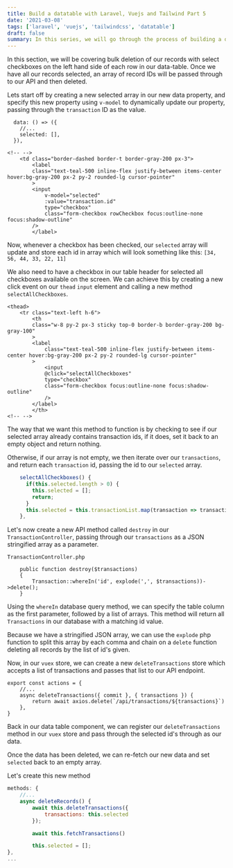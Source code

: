 ```yaml
---
title: Build a datatable with Laravel, Vuejs and Tailwind Part 5
date: '2021-03-08'
tags: ['laravel', 'vuejs', 'tailwindcss', 'datatable']
draft: false
summary: In this series, we will go through the process of building a data-table with VueJS & Laravel. We will be covering a wide range of topics such as performing CRUD operations, searching, sorting and advanced filtering to give you a good base to build upon, improve and modify to meet the requirements of your application.
---
```


In this section, we will be covering bulk deletion of our records with select checkboxes on the left hand side of each row in our data-table. Once we have all our records selected, an array of record IDs will be passed through to our API and then deleted.

Lets start off by creating a new selected array in our new data property, and specify this new property using `v-model` to dynamically update our property, passing through the `transaction` ID as the value.

```javascript{3}
  data: () => ({
    //...
    selected: [],
  }),
```

```html{3}
<!-- -->
    <td class="border-dashed border-t border-gray-200 px-3">
        <label
        class="text-teal-500 inline-flex justify-between items-center hover:bg-gray-200 px-2 py-2 rounded-lg cursor-pointer"
        >
        <input
            v-model="selected"
            :value="transaction.id"
            type="checkbox"
            class="form-checkbox rowCheckbox focus:outline-none focus:shadow-outline"
        />
        </label>
```

Now, whenever a checkbox has been checked, our `selected` array will update and store each id in array which will look something like this:
`[34, 56, 44, 33, 22, 11]`

We also need to have a checkbox in our table header for selected all checkboxes available on the screen. We can achieve this by creating a new click event on our `thead` `input` element and calling a new method `selectAllCheckboxes`.

```html{5}
<thead>
    <tr class="text-left h-6">
        <th
        class="w-8 py-2 px-3 sticky top-0 border-b border-gray-200 bg-gray-100"
        >
        <label
            class="text-teal-500 inline-flex justify-between items-center hover:bg-gray-200 px-2 py-2 rounded-lg cursor-pointer"
        >
            <input
            @click="selectAllCheckboxes"
            type="checkbox"
            class="form-checkbox focus:outline-none focus:shadow-outline"
            />
        </label>
        </th>
<!-- -->
```

The way that we want this method to function is by checking to see if our selected array already contains transaction ids, if it does, set it back to an empty object and return nothing.

Otherwise, if our array is not empty, we then iterate over our `transactions`, and return each `transaction` id, passing the id to our `selected` array.
```javascript
    selectAllCheckboxes() {
      if(this.selected.length > 0) {
        this.selected = [];
        return;
      }
      this.selected = this.transactionList.map(transaction => transaction.id)
    },
```

Let's now create a new API method called `destroy` in our `TransactionController`, passing through our `transactions` as a JSON stringified array as a parameter.

`TransactionController.php`

```php{1-3}
    public function destroy($transactions)
    {
        Transaction::whereIn('id', explode(',', $transactions))->delete();
    }
```

Using the `whereIn` database query method, we can specify the table column as the first parameter, followed by a list of arrays. This method will return all `Transactions` in our database with a matching id value.

Because we have a stringified JSON array, we can use the `explode` php function to split this array by each comma and chain on a `delete` function deleting all records by the list of id's given.


Now, in our `vuex` store, we can create a new `deleteTransactions` store which accepts a list of transactions and passes that list to our API endpoint.

```javascript{3-5}
export const actions = {
    //...
    async deleteTransactions({ commit }, { transactions }) {
        return await axios.delete(`/api/transactions/${transactions}`)
    },
}
```


Back in our data table component, we can register our `deleteTransactions` method in our `vuex` store and pass through the selected id's through as our data.

Once the data has been deleted, we can re-fetch our new data and set `selected` back to an empty array.


Let's create this new method
```javascript
methods: {
    //...
    async deleteRecords() {
        await this.deleteTransactions({
            transactions: this.selected
        });

        await this.fetchTransactions()

        this.selected = [];
},
...
```